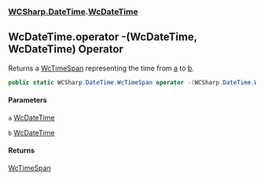 ### [WCSharp.DateTime](WCSharp.DateTime.md 'WCSharp.DateTime').[WcDateTime](WCSharp.DateTime.WcDateTime.md 'WCSharp.DateTime.WcDateTime')

## WcDateTime.operator -(WcDateTime, WcDateTime) Operator

Returns a [WcTimeSpan](WCSharp.DateTime.WcTimeSpan.md 'WCSharp.DateTime.WcTimeSpan') representing the time from [a](WCSharp.DateTime.WcDateTime.op_Subtraction(WCSharp.DateTime.WcDateTime,WCSharp.DateTime.WcDateTime).md#WCSharp.DateTime.WcDateTime.op_Subtraction(WCSharp.DateTime.WcDateTime,WCSharp.DateTime.WcDateTime).a 'WCSharp.DateTime.WcDateTime.op_Subtraction(WCSharp.DateTime.WcDateTime, WCSharp.DateTime.WcDateTime).a') to [b](WCSharp.DateTime.WcDateTime.op_Subtraction(WCSharp.DateTime.WcDateTime,WCSharp.DateTime.WcDateTime).md#WCSharp.DateTime.WcDateTime.op_Subtraction(WCSharp.DateTime.WcDateTime,WCSharp.DateTime.WcDateTime).b 'WCSharp.DateTime.WcDateTime.op_Subtraction(WCSharp.DateTime.WcDateTime, WCSharp.DateTime.WcDateTime).b').

```csharp
public static WCSharp.DateTime.WcTimeSpan operator -(WCSharp.DateTime.WcDateTime a, WCSharp.DateTime.WcDateTime b);
```
#### Parameters

<a name='WCSharp.DateTime.WcDateTime.op_Subtraction(WCSharp.DateTime.WcDateTime,WCSharp.DateTime.WcDateTime).a'></a>

`a` [WcDateTime](WCSharp.DateTime.WcDateTime.md 'WCSharp.DateTime.WcDateTime')

<a name='WCSharp.DateTime.WcDateTime.op_Subtraction(WCSharp.DateTime.WcDateTime,WCSharp.DateTime.WcDateTime).b'></a>

`b` [WcDateTime](WCSharp.DateTime.WcDateTime.md 'WCSharp.DateTime.WcDateTime')

#### Returns
[WcTimeSpan](WCSharp.DateTime.WcTimeSpan.md 'WCSharp.DateTime.WcTimeSpan')